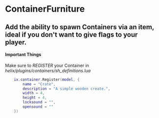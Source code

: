 # ContainerFurniture
## Add the ability to spawn Containers via an item, ideal if you don't want to give flags to your player.

#### Important Things
Make sure to _REGISTER_ your Container in *helix/plugins/containers/sh_definitions.lua*

```lua
	ix.container.Register(model, {
		name = "Crate",
		description = "A simple wooden create.",
		width = 4,
		height = 4,
		locksound = "",
		opensound = ""
	})
```

